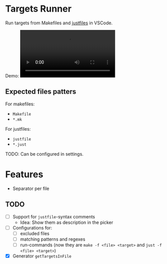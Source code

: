 # Targets Runner

Run targets from Makefiles and [justfiles](https://github.com/casey/just) in VSCode.

Demo: <video src="demo.mp4" controls></video>

## Expected files patters

For makefiles:

- `Makefile`
- `*.mk`

For justfiles:

- `justfile`
- `*.just`

TODO: Can be configured in settings.

# Features

- Separator per file

## TODO

- [ ] Support for `justfile`-syntax comments
    - Idea: Show them as description in the picker
- [ ] Configurations for:
  - [ ] excluded files
  - [ ] matching patterns and regexes
  - [ ] run-commands (now they are `make -f <file> <target>` and `just -f <file> <target>`)
- [x] Generator `getTargetsInFile`
